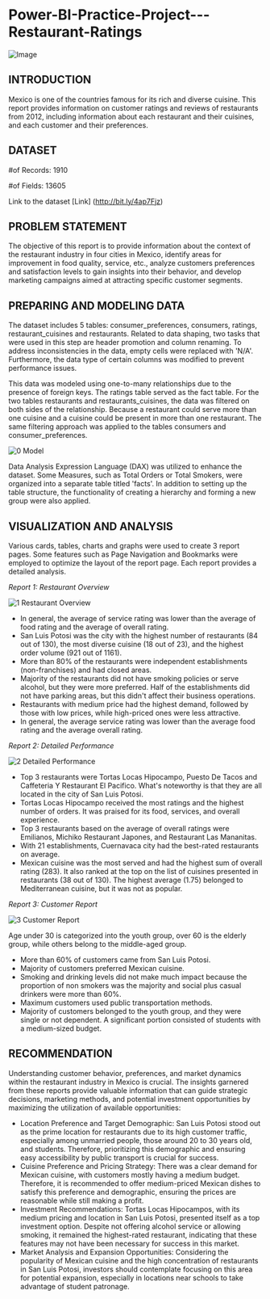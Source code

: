# Power-BI-Practice-Project---Restaurant-Ratings

![Image](https://github.com/lpthao0102/Power-BI-Project-1---Restaurant-Ratings/assets/166318783/722c97bd-43d1-4082-80d6-f6217b983525)

**INTRODUCTION**
-----------------------------------------------------------------------------------------------
Mexico is one of the countries famous for its rich and diverse cuisine. This report provides information on customer ratings and reviews of restaurants from 2012, including information about each restaurant and their cuisines, and each customer and their preferences.

**DATASET**
-----------------------------------------------------------------------------------------------
#of Records: 1910

#of Fields: 13605

Link to the dataset [Link] (http://bit.ly/4ap7Fjz)

**PROBLEM STATEMENT**
-----------------------------------------------------------------------------------------------
The objective of this report is to provide information about the context of the restaurant industry in four cities in Mexico, identify areas for improvement in food quality, service, etc., analyze customers preferences and satisfaction levels to gain insights into their behavior, and develop marketing campaigns aimed at attracting specific customer segments.

**PREPARING AND MODELING DATA**
-----------------------------------------------------------------------------------------------
The dataset includes 5 tables: consumer_preferences, consumers, ratings, restaurant_cuisines and restaurants. Related to data shaping, two tasks that were used in this step are header promotion and column renaming. To address inconsistencies in the data, empty cells were replaced with 'N/A'. Furthermore, the data type of certain columns was modified to prevent performance issues.

This data was modeled using one-to-many relationships due to the presence of foreign keys. The ratings table served as the fact table. For the two tables restaurants and restaurants_cuisines, the data was filtered on both sides of the relationship. Because a restaurant could serve more than one cuisine and a cuisine could be present in more than one restaurant. The same filtering approach was applied to the tables consumers and consumer_preferences.

![0 Model](https://github.com/lpthao0102/Power-BI-Project-1---Restaurant-Ratings/assets/166318783/46a37e53-3a7e-4180-a74f-d2c30879ac1d)

Data Analysis Expression Language (DAX) was utilized to enhance the dataset. Some Measures, such as Total Orders or Total Smokers, were organized into a separate table titled 'facts'. In addition to setting up the table structure, the functionality of creating a hierarchy and forming a new group were also applied.

**VISUALIZATION AND ANALYSIS**
-----------------------------------------------------------------------------------------------
Various cards, tables, charts and graphs were used to create 3 report pages. Some features such as Page Navigation and Bookmarks were employed to optimize the layout of the report page. Each report provides a detailed analysis.

__Report 1:_ Restaurant Overview_

![1 Restaurant Overview](https://github.com/lpthao0102/Power-BI-Project-1---Restaurant-Ratings/assets/166318783/c66af95e-643f-4a62-8923-4955e3a2b756)

- In general, the average of service rating was lower than the average of food rating and the average of overall rating.
- San Luis Potosi was the city with the highest number of restaurants (84 out of 130), the most diverse cuisine (18 out of 23), and the highest order volume (921 out of 1161).
- More than 80% of the restaurants were independent establishments (non-franchises) and had closed areas.
- Majority of the restaurants did not have smoking policies or serve alcohol, but they were more preferred. Half of the establishments did not have parking areas, but this didn't affect their business operations.
- Restaurants with medium price had the highest demand, followed by those with low prices, while high-priced ones were less attractive.
- In general, the average service rating was lower than the average food rating and the average overall rating.

_Report 2: Detailed Performance_

![2 Detailed Performance](https://github.com/lpthao0102/Power-BI-Practice-Project---Restaurant-Ratings/assets/166318783/22669781-421f-4c5e-87b3-c6a8aacf0a4e)

- Top 3 restaurants were Tortas Locas Hipocampo, Puesto De Tacos and Caffeteria Y Restaurant El Pacifico. What's noteworthy is that they are all located in the city of San Luis Potosi.
- Tortas Locas Hipocampo received the most ratings and the highest number of orders. It was praised for its food, services, and overall experience.
- Top 3 restaurants based on the average of overall ratings were Emilianos, Michiko Restaurant Japones, and Restaurant Las Mananitas.
- With 21 establishments, Cuernavaca city had the best-rated restaurants on average.
- Mexican cuisine was the most served and had the highest sum of overall rating (283). It also ranked at the top on the list of cuisines presented in restaurants (38 out of 130). The highest average (1.75) belonged to Mediterranean cuisine, but it was not as popular.

_Report 3: Customer Report_

![3 Customer Report](https://github.com/lpthao0102/Power-BI-Practice-Project---Restaurant-Ratings/assets/166318783/74c0aac5-707f-401c-a6f4-dac53b199cf6)

Age under 30 is categorized into the youth group, over 60 is the elderly group, while others belong to the middle-aged group.
- More than 60% of customers came from San Luis Potosi.
- Majority of customers preferred Mexican cuisine.
- Smoking and drinking levels did not make much impact because the proportion of non smokers was the majority and social plus casual drinkers were more than 60%.
- Maximum customers used public transportation methods.
- Majority of customers belonged to the youth group, and they were single or not dependent. A significant portion consisted of students with a medium-sized budget.

**RECOMMENDATION**
-----------------------------------------------------------------------------------------------
Understanding customer behavior, preferences, and market dynamics within the restaurant industry in Mexico is crucial. The insights garnered from these reports provide valuable information that can guide strategic decisions, marketing methods, and potential investment opportunities by maximizing the utilization of available opportunities:
- Location Preference and Target Demographic: San Luis Potosi stood out as the prime location for restaurants due to its high customer traffic, especially among unmarried people, those around 20 to 30 years old, and students. Therefore, prioritizing this demographic and ensuring easy accessibility by public transport is crucial for success.
- Cuisine Preference and Pricing Strategy: There was a clear demand for Mexican cuisine, with customers mostly having a medium budget. Therefore, it is recommended to offer medium-priced Mexican dishes to satisfy this preference and demographic, ensuring the prices are reasonable while still making a profit.
- Investment Recommendations: Tortas Locas Hipocampos, with its medium pricing and location in San Luis Potosi, presented itself as a top investment option. Despite not offering alcohol service or allowing smoking, it remained the highest-rated restaurant, indicating that these features may not have been necessary for success in this market.
- Market Analysis and Expansion Opportunities: Considering the popularity of Mexican cuisine and the high concentration of restaurants in San Luis Potosi, investors should contemplate focusing on this area for potential expansion, especially in locations near schools to take advantage of student patronage.
